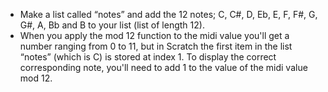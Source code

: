 - Make a list called “notes” and add the 12 notes; C, C#, D, Eb, E, F, F#, G, G#, A, Bb and B to your list (list of length 12).
- When you apply the mod 12 function to the midi value you'll get a number ranging from 0 to 11, but in Scratch the first item in the list “notes” (which is C) is stored at index 1. To display the correct corresponding note, you'll need to add 1 to the value of the midi value mod 12.